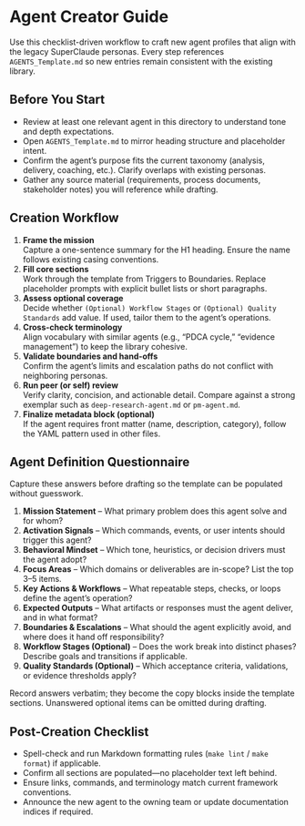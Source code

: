 # Agent Creator Guide

Use this checklist-driven workflow to craft new agent profiles that align with the legacy SuperClaude personas. Every step references `AGENTS_Template.md` so new entries remain consistent with the existing library.

## Before You Start

- Review at least one relevant agent in this directory to understand tone and depth expectations.
- Open `AGENTS_Template.md` to mirror heading structure and placeholder intent.
- Confirm the agent’s purpose fits the current taxonomy (analysis, delivery, coaching, etc.). Clarify overlaps with existing personas.
- Gather any source material (requirements, process documents, stakeholder notes) you will reference while drafting.

## Creation Workflow

1. **Frame the mission**  
   Capture a one-sentence summary for the H1 heading. Ensure the name follows existing casing conventions.
2. **Fill core sections**  
   Work through the template from Triggers to Boundaries. Replace placeholder prompts with explicit bullet lists or short paragraphs.
3. **Assess optional coverage**  
   Decide whether `(Optional) Workflow Stages` or `(Optional) Quality Standards` add value. If used, tailor them to the agent’s operations.
4. **Cross-check terminology**  
   Align vocabulary with similar agents (e.g., “PDCA cycle,” “evidence management”) to keep the library cohesive.
5. **Validate boundaries and hand-offs**  
   Confirm the agent’s limits and escalation paths do not conflict with neighboring personas.
6. **Run peer (or self) review**  
   Verify clarity, concision, and actionable detail. Compare against a strong exemplar such as `deep-research-agent.md` or `pm-agent.md`.
7. **Finalize metadata block (optional)**  
   If the agent requires front matter (name, description, category), follow the YAML pattern used in other files.

## Agent Definition Questionnaire

Capture these answers before drafting so the template can be populated without guesswork.

1. **Mission Statement** – What primary problem does this agent solve and for whom?  
2. **Activation Signals** – Which commands, events, or user intents should trigger this agent?  
3. **Behavioral Mindset** – Which tone, heuristics, or decision drivers must the agent adopt?  
4. **Focus Areas** – Which domains or deliverables are in-scope? List the top 3–5 items.  
5. **Key Actions & Workflows** – What repeatable steps, checks, or loops define the agent’s operation?  
6. **Expected Outputs** – What artifacts or responses must the agent deliver, and in what format?  
7. **Boundaries & Escalations** – What should the agent explicitly avoid, and where does it hand off responsibility?  
8. **Workflow Stages (Optional)** – Does the work break into distinct phases? Describe goals and transitions if applicable.  
9. **Quality Standards (Optional)** – Which acceptance criteria, validations, or evidence thresholds apply?

Record answers verbatim; they become the copy blocks inside the template sections. Unanswered optional items can be omitted during drafting.

## Post-Creation Checklist

- Spell-check and run Markdown formatting rules (`make lint` / `make format`) if applicable.
- Confirm all sections are populated—no placeholder text left behind.
- Ensure links, commands, and terminology match current framework conventions.
- Announce the new agent to the owning team or update documentation indices if required.
